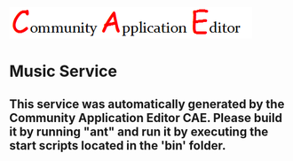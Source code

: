 ![CAE](https://github.com/PhilCAEOrg/application-197/blob/master/microservice-191/img/logo.png)  

Music Service
===================


This service was automatically generated by the Community Application Editor CAE. Please build it by running "ant" and run it by executing the start scripts located in the 'bin' folder.
---------------
